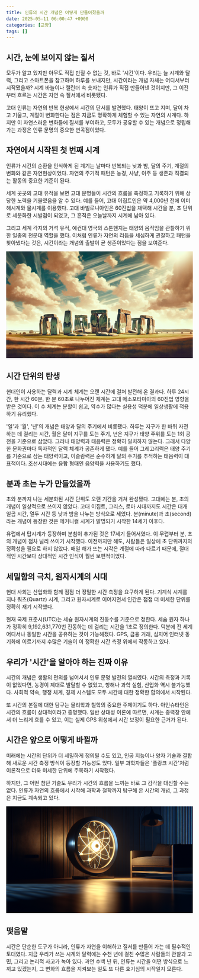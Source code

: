 ```yaml
---
title: 인류의 시간 개념은 어떻게 만들어졌을까
date: 2025-05-11 06:00:47 +0900
categories: [교양]
tags: []
---
```


## 시간, 눈에 보이지 않는 질서

모두가 알고 있지만 아무도 직접 만질 수 없는 것, 바로 '시간'이다. 우리는 늘 시계와 달력, 그리고 스마트폰을 참고하며 하루를 보내지만, 시간이라는 개념 자체는 어디서부터 시작됐을까? 시계 바늘이나 캘린더 속 숫자는 인류가 직접 만들어낸 것이지만, 그 이전부터 흐르는 시간은 자연 속 질서에서 비롯됐다.

고대 인류는 자연의 반복 현상에서 시간의 단서를 발견했다. 태양이 뜨고 지며, 달이 차고 기울고, 계절이 변화한다는 점은 지금도 명확하게 체험할 수 있는 자연의 시계다. 하지만 이 자연스러운 변화들에 질서를 부여하고, 모두가 공유할 수 있는 개념으로 정립해 가는 과정은 인류 문명의 중요한 변곡점이었다.

## 자연에서 시작된 첫 번째 시계

인류가 시간의 순환을 인식하게 된 계기는 날마다 반복되는 낮과 밤, 달의 주기, 계절의 변화와 같은 자연현상이었다. 자연의 주기적 패턴은 농경, 사냥, 이주 등 생존과 직결되는 활동의 중요한 기준이 된다.

세계 곳곳의 고대 유적을 보면 고대 문명들이 시간의 흐름을 측정하고 기록하기 위해 상당한 노력을 기울였음을 알 수 있다. 예를 들어, 고대 이집트인은 약 4,000년 전에 이미 해시계와 물시계를 이용했다. 고대 바빌로니아인은 60진법을 채택해 시간을 분, 초 단위로 세분화한 시발점이 되었고, 그 흔적은 오늘날까지 시계에 남아 있다.

그리고 세계 각지의 거석 유적, 예컨대 영국의 스톤헨지는 태양의 움직임을 관찰하기 위한 일종의 천문대 역할을 했다. 이처럼 인류가 자연의 리듬을 세심하게 관찰하고 패턴을 찾아냈다는 것은, 시간이라는 개념의 출발이 곧 생존이었다는 점을 보여준다.

![넓은 들판 위에 서 있는 거대한 스톤헨지 거석들](assets/img/2025-05-10-5913acc2-b83a-4931-90a8-54689d194c95/1746910910604.png)

## 시간 단위의 탄생

현대인이 사용하는 달력과 시계 체계는 오랜 시간에 걸쳐 발전해 온 결과다. 하루 24시간, 한 시간 60분, 한 분 60초로 나누어진 체계는 고대 메소포타미아의 60진법 영향을 받은 것이다. 이 수 체계는 분할이 쉽고, 약수가 많다는 실용성 덕분에 일상생활에 적용하기 유리했다.

'일'과 '월', '년'의 개념은 태양과 달의 주기에서 비롯됐다. 하루는 지구가 한 바퀴 자전하는 데 걸리는 시간, 월은 달이 지구를 도는 주기, 년은 지구가 태양 주위를 도는 1회 공전을 기준으로 삼았다. 그러나 태양력과 태음력은 정확히 일치하지 않는다. 그래서 다양한 문화권마다 독자적인 달력 체계가 공존하게 됐다. 예를 들어 그레고리력은 태양 주기를 기준으로 삼는 태양력이고, 이슬람력은 순수하게 달의 주기를 추적하는 태음력이 대표적이다. 조선시대에는 융합 형태인 음양력을 사용하기도 했다.

## 분과 초는 누가 만들었을까

초와 분까지 나눈 세분화된 시간 단위도 오랜 기간을 거쳐 완성됐다. 고대에는 분, 초의 개념이 일상적으로 쓰이지 않았다. 고대 이집트, 그리스, 로마 시대까지도 시간은 대개 일곱 시간, 열두 시간 등 낮과 밤을 나누는 방식으로 세었다. 분(minute)과 초(second)라는 개념이 등장한 것은 메커니컬 시계가 발명되기 시작한 14세기 이후다.

유럽에서 탑시계가 등장하며 분침이 추가된 것은 17세기 들어서였다. 이 무렵부터 분, 초의 개념이 점차 널리 쓰이기 시작했다. 이전까지만 해도, 사람들은 일상에 초 단위까지의 정확성을 필요로 하지 않았다. 매일 해가 뜨는 시각은 계절에 따라 다르기 때문에, 절대적인 시간보다 상대적인 시간 인식이 훨씬 보편적이었다.

## 세밀함의 극치, 원자시계의 시대

현대 사회는 산업화와 함께 점점 더 정밀한 시간 측정을 요구하게 된다. 기계식 시계를 지나 쿼츠(Quartz) 시계, 그리고 원자시계로 이어지면서 인간은 점점 더 미세한 단위를 정확히 재기 시작했다.

현재 국제 표준시(UTC)는 세슘 원자시계의 진동수를 기준으로 정한다. 세슘 원자 하나가 정확히 9,192,631,770번 진동하는 데 걸리는 시간을 1초로 정의한다. 덕분에 전 세계 어디서나 동일한 시간을 공유하는 것이 가능해졌다. GPS, 금융 거래, 심지어 인터넷 동기화에 이르기까지 수많은 기술이 이 정확한 시간 측정 위에서 작동하고 있다.

## 우리가 '시간'을 알아야 하는 진짜 이유

시간의 개념은 생활의 편의를 넘어서서 인류 문명 발전의 열쇠였다. 시간의 측정과 기록이 없었다면, 농경이 제대로 발달할 수 없었고, 항해나 과학 실험, 산업화 역시 불가능했다. 사회적 약속, 행정 체계, 경제 시스템도 모두 시간에 대한 정확한 합의에서 시작된다.

또 시간의 본질에 대한 탐구는 물리학과 철학의 중요한 주제이기도 하다. 아인슈타인은 시간의 흐름이 상대적이라고 증명했다. 일반 상대성 이론에 따르면, 시계는 중력장 안에서 더 느리게 흐를 수 있고, 이는 실제 GPS 위성에서 시간 보정이 필요한 근거가 된다.

## 시간은 앞으로 어떻게 바뀔까

미래에는 시간의 단위가 더 세밀하게 정의될 수도 있고, 인공 지능이나 양자 기술과 결합해 새로운 시간 측정 방식이 등장할 가능성도 있다. 일부 과학자들은 '플랑크 시간'처럼 이론적으로 더욱 미세한 단위에 주목하기 시작했다.

하지만, 그 어떤 첨단 기술도 우리가 시간의 흐름을 느끼는 바로 그 감각을 대신할 수는 없다. 인류가 자연의 흐름에서 시작해 과학과 철학까지 탐구해 온 시간의 개념, 그 과정은 지금도 계속되고 있다.

![어두운 방 안에 고요히 빛나는 현대식 원자시계](assets/img/2025-05-10-5913acc2-b83a-4931-90a8-54689d194c95/1746910930069.png)

## 맺음말

시간은 단순한 도구가 아니라, 인류가 자연을 이해하고 질서를 만들어 가는 데 필수적인 토대였다. 지금 우리가 쓰는 시계와 달력에는 수천 년에 걸친 수많은 사람들의 관찰과 고민, 그리고 논리적 사고가 녹아 있다. 과연 수백 년 뒤, 인류는 시간을 어떤 방식으로 느끼고 있겠는지, 그 변화의 흐름을 지켜보는 일도 또 다른 호기심의 시작일지 모른다.